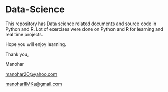 # Data-Science
This repository has Data science related documents and source code in Python and R.
Lot of exercises were done on Python and R for learning and real time projects.

Hope you will enjoy learning.

Thank you,

Manohar

manohar20@yahoo.com

manoharIIMKa@gmail.com
